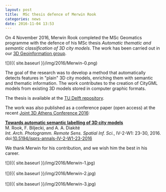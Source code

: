 ```yaml
---
layout: post
title:  MSc thesis defence of Merwin Rook
categories: news
date: 2016-11-04 13:53
---
```


On 4 November 2016, Merwin Rook completed the MSc Geomatics programme with the defence of his MSc thesis <i>Automatic thematic and semantic classification of 3D city models</i>.
The work has been carried out in our [3D Geoinformation group](https://3d.bk.tudelft.nl).

![]({{ site.baseurl }}/img/2016/Merwin-0.png)

The goal of the research was to develop a method that automatically detects features in "plain" 3D city models, enriching them with semantic and thematic information. The work contributes to the creation of CityGML models from existing 3D models stored in computer graphic formats.

The thesis is available at the [TU Delft repository](http://resolver.tudelft.nl/uuid:61236178-3b72-4923-8d72-1d44446783df).

The work was also published as a conference paper (open access) at the recent [Joint 3D Athens Conference 2016](http://3dathens2016.gr/site/):

<b>[Towards automatic semantic labelling of 3D city models](http://doi.org/10.5194/isprs-annals-IV-2-W1-23-2016)</b>
<br>
M. Rook, F. Biljecki, and A. A. Diakité<br>
<i>Int. Arch. Photogramm. Remote Sens. Spatial Inf. Sci.</i>, IV-2-W1: 23-30, 2016.
<br>doi:[10.5194/isprs-annals-IV-2-W1-23-2016](http://doi.org/10.5194/isprs-annals-IV-2-W1-23-2016)

We thank Merwin for his contribution, and we wish him the best in his career.

![]({{ site.baseurl }}/img/2016/Merwin-1.jpg)<br><br>
![]({{ site.baseurl }}/img/2016/Merwin-2.jpg)<br><br>
![]({{ site.baseurl }}/img/2016/Merwin-3.jpg)